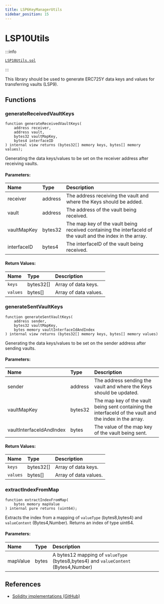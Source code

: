 ```yaml
---
title: LSP6KeyManagerUtils
sidebar_position: 15
---
```


# LSP10Utils

:::info

[`LSP10Utils.sol`](https://github.com/lukso-network/lsp-smart-contracts/blob/develop/contracts/LSP10ReceivedVaults/LSP10Utils.sol)

:::

This library should be used to generate ERC725Y data keys and values for transferring vaults (LSP9).

## Functions

### generateReceivedVaultKeys

```solidity
function generateReceivedVaultKeys(
    address receiver,
    address vault,
    bytes32 vaultMapKey,
    bytes4 interfaceID
) internal view returns (bytes32[] memory keys, bytes[] memory values);
```

Generating the data keys/values to be set on the receiver address after receiving vaults.

#### Parameters:

| Name        | Type    | Description                                                                                                 |
| :---------- | :------ | :---------------------------------------------------------------------------------------------------------- |
| receiver    | address | The address receiving the vault and where the Keys should be added.                                         |
| vault       | address | The address of the vault being received.                                                                    |
| vaultMapKey | bytes32 | The map key of the vault being received containing the interfaceId of the vault and the index in the array. |
| interfaceID | bytes4  | The interfaceID of the vault being received.                                                                |

#### Return Values:

| Name     | Type      | Description           |
| :------- | :-------- | :-------------------- |
| `keys`   | bytes32[] | Array of data keys.   |
| `values` | bytes[]   | Array of data values. |

### generateSentVaultKeys

```solidity
function generateSentVaultKeys(
    address sender,
    bytes32 vaultMapKey,
    bytes memory vaultInterfaceIdAndIndex
) internal view returns (bytes32[] memory keys, bytes[] memory values)
```

Generating the data keys/values to be set on the sender address after sending vaults.

#### Parameters:

| Name                     | Type    | Description                                                                                             |
| :----------------------- | :------ | :------------------------------------------------------------------------------------------------------ |
| sender                   | address | The address sending the vault and where the Keys should be updated.                                     |
| vaultMapKey              | bytes32 | The map key of the vault being sent containing the interfaceId of the vault and the index in the array. |
| vaultInterfaceIdAndIndex | bytes   | The value of the map key of the vault being sent.                                                       |

#### Return Values:

| Name     | Type      | Description           |
| :------- | :-------- | :-------------------- |
| `keys`   | bytes32[] | Array of data keys.   |
| `values` | bytes[]   | Array of data values. |

### extractIndexFromMap

```solidity
function extractIndexFromMap(
    bytes memory mapValue
) internal pure returns (uint64);
```

Extracts the index from a mapping of `valueType` (bytes8,bytes4) and `valueContent` (Bytes4,Number).
Returns an index of type uint64.

#### Parameters:

| Name     | Type  | Description                                                                         |
| :------- | :---- | :---------------------------------------------------------------------------------- |
| mapValue | bytes | A bytes12 mapping of `valueType` (bytes8,bytes4) and `valueContent` (Bytes4,Number) |

## References

- [Solidity implementations (GitHub)](https://github.com/lukso-network/lsp-universalprofile-smart-contracts/tree/develop/contracts)
